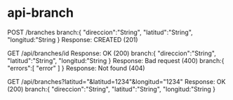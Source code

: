 # api-branch
POST
/branches
branch:{
    "direccion":"String",
    "latitud":"String",
    "longitud:"String
}
Response: CREATED (201)

GET
/api/branches/id
Response: OK (200)
branch:{
    "direccion":"String",
    "latitud":"String",
    "longitud:"String
}
Response: Bad request (400)
branch:{
    "errors":[
        "error"
    ]
}
Response: Not found (404)

GET
/api/branches?latitud="&latitud=1234"&longitud="1234"
Response: OK (200)
branch:{
    "direccion":"String",
    "latitud":"String",
    "longitud:"String
}


